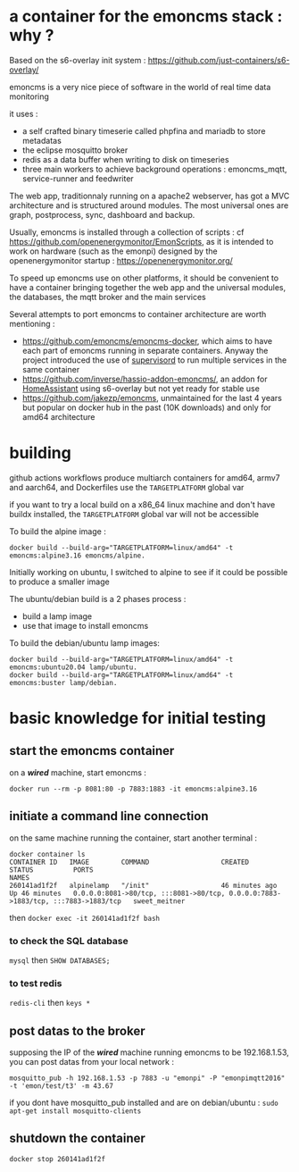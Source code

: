 # a container for the emoncms stack : why ?

Based on the s6-overlay init system : https://github.com/just-containers/s6-overlay/

emoncms is a very nice piece of software in the world of real time data monitoring

it uses : 
- a self crafted binary timeserie called phpfina and mariadb to store metadatas
- the eclipse mosquitto broker
- redis as a data buffer when writing to disk on timeseries
- three main workers to achieve background operations : emoncms_mqtt, service-runner and feedwriter

The web app, traditionnaly running on a apache2 webserver, has got a MVC architecture and is structured around modules. The most universal ones are graph, postprocess, sync, dashboard and backup. 

Usually, emoncms is installed through a collection of scripts : cf https://github.com/openenergymonitor/EmonScripts, as it is intended to work on hardware (such as the emonpi) designed by the openenergymonitor startup : https://openenergymonitor.org/

To speed up emoncms use on other platforms, it should be convenient to have a container bringing together the web app and the universal modules, the databases, the mqtt broker and the main services

Several attempts to port emoncms to container architecture are worth mentioning :

- https://github.com/emoncms/emoncms-docker, which aims to have each part of emoncms running in separate containers. Anyway the project introduced the use of [supervisord](http://supervisord.org/) to run multiple services in the same container
- https://github.com/inverse/hassio-addon-emoncms/, an addon for [HomeAssistant](https://www.home-assistant.io) using s6-overlay but not yet ready for stable use
- https://github.com/jakezp/emoncms, unmaintained for the last 4 years but popular on docker hub in the past (10K downloads) and only for amd64 architecture

# building

github actions workflows produce multiarch containers for amd64, armv7 and aarch64, and Dockerfiles use the `TARGETPLATFORM` global var

if you want to try a local build on a x86_64 linux machine and don't have buildx installed, the `TARGETPLATFORM` global var will not be accessible

To build the alpine image :

```
docker build --build-arg="TARGETPLATFORM=linux/amd64" -t emoncms:alpine3.16 emoncms/alpine.
```

Initially working on ubuntu, I switched to alpine to see if it could be possible to produce a smaller image

The ubuntu/debian build is a 2 phases process : 
- build a lamp image
- use that image to install emoncms

To build the debian/ubuntu lamp images:

```
docker build --build-arg="TARGETPLATFORM=linux/amd64" -t emoncms:ubuntu20.04 lamp/ubuntu.
docker build --build-arg="TARGETPLATFORM=linux/amd64" -t emoncms:buster lamp/debian.
```

# basic knowledge for initial testing

## start the emoncms container

on a ***wired*** machine, start emoncms :
```
docker run --rm -p 8081:80 -p 7883:1883 -it emoncms:alpine3.16
```
## initiate a command line connection

on the same machine running the container, start another terminal :
```
docker container ls
CONTAINER ID   IMAGE        COMMAND                  CREATED          STATUS          PORTS                                                                              NAMES
260141ad1f2f   alpinelamp   "/init"                  46 minutes ago   Up 46 minutes   0.0.0.0:8081->80/tcp, :::8081->80/tcp, 0.0.0.0:7883->1883/tcp, :::7883->1883/tcp   sweet_meitner
```
then `docker exec -it 260141ad1f2f bash`

### to check the SQL database

`mysql` then `SHOW DATABASES;`

### to test redis

`redis-cli` then `keys *`

## post datas to the broker

supposing the IP of the ***wired*** machine running emoncms to be 192.168.1.53, you can post datas from your local network :
```
mosquitto_pub -h 192.168.1.53 -p 7883 -u "emonpi" -P "emonpimqtt2016" -t 'emon/test/t3' -m 43.67
```
if you dont have mosquitto_pub installed and are on debian/ubuntu : `sudo apt-get install mosquitto-clients`

## shutdown the container 

`docker stop 260141ad1f2f`
